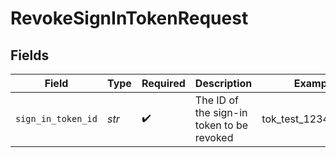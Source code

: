 # RevokeSignInTokenRequest


## Fields

| Field                                     | Type                                      | Required                                  | Description                               | Example                                   |
| ----------------------------------------- | ----------------------------------------- | ----------------------------------------- | ----------------------------------------- | ----------------------------------------- |
| `sign_in_token_id`                        | *str*                                     | :heavy_check_mark:                        | The ID of the sign-in token to be revoked | tok_test_1234567890                       |